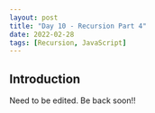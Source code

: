 ```yaml
---
layout: post
title: "Day 10 - Recursion Part 4"
date: 2022-02-28
tags: [Recursion, JavaScript]
---
```


## Introduction
Need to be edited. Be back soon!!
